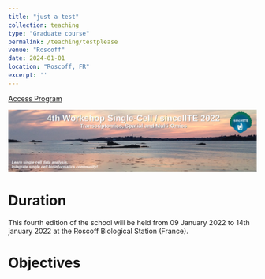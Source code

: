 ```yaml
---
title: "just a test"
collection: teaching
type: "Graduate course"
permalink: /teaching/testplease
venue: "Roscoff"
date: 2024-01-01
location: "Roscoff, FR"
excerpt: ''
---
```


[Access Program](https://moodle.france-bioinformatique.fr/course/view.php?id=7)


![4th Workshop Single-Cell and Spatial multiomics, Roscoff 2022](/images/sincellTE22.png "4th Workshop Single-Cell and Spatial multiomics, Roscoff 2022")

Duration
======

This fourth edition of the school will be held from 09 January 2022 to 14th january 2022 at the Roscoff Biological Station (France).

Objectives
======



